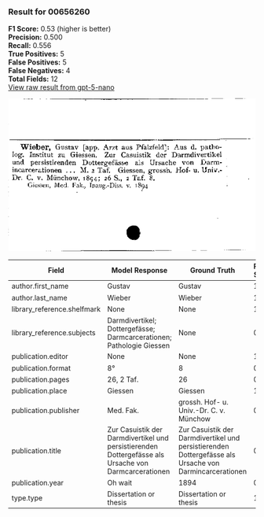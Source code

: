 ### Result for 00656260
**F1 Score:** 0.53 (higher is better)<br>**Precision:** 0.500<br>**Recall:** 0.556<br>**True Positives:** 5<br>**False Positives:** 5<br>**False Negatives:** 4<br>**Total Fields:** 12<br>[View raw result from gpt-5-nano](https://github.com/RISE-UNIBAS/humanities_data_benchmark/blob/main/results/2025-10-01/T0167/request_T0167_00656260.json)

<img src="https://github.com/RISE-UNIBAS/humanities_data_benchmark/blob/main/benchmarks/zettelkatalog/images/00656260.jpg?raw=true" alt="00656260" width="600px">

| Field | Model Response | Ground Truth | Fuzzy Score | Match |
|-------|----------------|--------------|-------------|-------|
| author.first_name | Gustav | Gustav | 1.000 | ✅ |
| author.last_name | Wieber | Wieber | 1.000 | ✅ |
| library_reference.shelfmark | None | None | 1.000 | ✅ |
| library_reference.subjects | Darmdivertikel; Dottergefässe; Darmcarcerationen; Pathologie Giessen | None | 0.000 | ❌ |
| publication.editor | None | None | 1.000 | ✅ |
| publication.format | 8° | 8 | 0.667 | ❌ |
| publication.pages | 26, 2 Taf. | 26 | 0.333 | ❌ |
| publication.place | Giessen | Giessen | 1.000 | ✅ |
| publication.publisher | Med. Fak. | grossh. Hof- u. Univ.-Dr. C. v. Münchow | 0.125 | ❌ |
| publication.title | Zur Casuistik der Darmdivertikel und persistierenden Dottergefässe als Ursache von Darmcarcerationen | Zur Casuistik der Darmdivertikel und persistierenden Dottergefässe als Ursache von Darmincarcerationen | 0.990 | ✅ |
| publication.year | Oh wait | 1894 | 0.000 | ❌ |
| type.type | Dissertation or thesis | Dissertation or thesis | 1.000 | ✅ |
